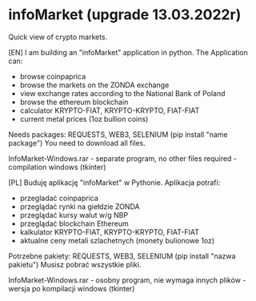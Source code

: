 # infoMarket (upgrade 13.03.2022r)
Quick view of crypto markets.

[EN]
I am building an "infoMarket" application in python.
The Application can:
- browse coinpaprica
- browse the markets on the ZONDA exchange
- view exchange rates according to the National Bank of Poland
- browse the ethereum blockchain 
- calculator KRYPTO-FIAT, KRYPTO-KRYPTO, FIAT-FIAT
- current metal prices (1oz bullion coins) 

Needs packages:
REQUESTS, WEB3, SELENIUM (pip install "name package")
You need to download all files. 

InfoMarket-Windows.rar - separate program, no other files required - compilation windows (tkinter)

[PL]
Buduję aplikację "infoMarket" w Pythonie.
Aplikacja potrafi:
- przegladać coinpaprica
- przeglądać rynki na giełdzie ZONDA
- przeglądać kursy walut w/g NBP
- przeglądać blockchain Ethereum
- kalkulator KRYPTO-FIAT, KRYPTO-KRYPTO, FIAT-FIAT
- aktualne ceny metali szlachetnych (monety bulionowe 1oz)

Potrzebne pakiety:
REQUESTS, WEB3, SELENIUM (pip install "nazwa pakietu")
Musisz pobrać wszystkie pliki.

InfoMarket-Windows.rar - osobny program, nie wymaga innych plików - wersja po kompilacji windows (tkinter)
